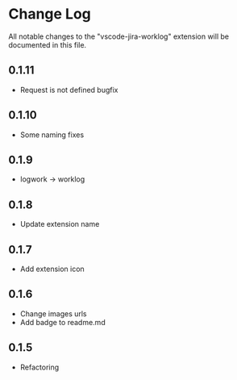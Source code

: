 # Change Log
All notable changes to the "vscode-jira-worklog" extension will be documented in this file.

## 0.1.11
- Request is not defined bugfix

## 0.1.10
- Some naming fixes

## 0.1.9
- logwork -> worklog

## 0.1.8
- Update extension name

## 0.1.7
- Add extension icon

## 0.1.6
- Change images urls
- Add badge to readme.md

## 0.1.5
- Refactoring

